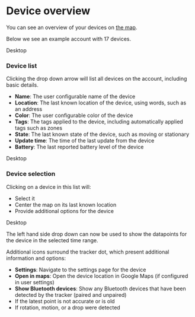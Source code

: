 # Device overview

You can see an overview of your devices on [the map](./map/).

Below we see an example account with 17 devices.

<v-tabs v-model="tab" bg-color="#fca377">
  <!-- <v-tab value="mobile">Mobile</v-tab> -->
  <v-tab value="desktop">Desktop</v-tab>
</v-tabs>
<v-tabs-items v-model="tab">
  <v-tab-item value="mobile">
    <!-- <v-img src="https://i.imgur.com/2NMm8Zo.png" style="height:600px"/> -->
  </v-tab-item>
  <v-tab-item value="desktop">
    <v-img src="https://i.imgur.com/XWPqXVX.png"/>
  </v-tab-item>
</v-tabs-items>

### Device list

Clicking the drop down arrow will list all devices on the account, including basic details.

 - **Name**: The user configurable name of the device
 - **Location**: The last known location of the device, using words, such as an address
 - **Color**: The user configurable color of the device
 - **Tags**: The tags applied to the device, including automatically applied tags such as zones
 - **State**: The last known state of the device, such as moving or stationary
 - **Update time**: The time of the last update from the device
 - **Battery**: The last reported battery level of the device

<v-tabs v-model="tab" bg-color="#fca377">
  <!-- <v-tab value="mobile">Mobile</v-tab> -->
  <v-tab value="desktop">Desktop</v-tab>
</v-tabs>
<v-tabs-items v-model="tab">
  <v-tab-item value="mobile">
    <!-- <v-img src="https://i.imgur.com/2NMm8Zo.png" style="height:600px"/> -->
  </v-tab-item>
  <v-tab-item value="desktop">
    <v-img src="https://i.imgur.com/mhjxEKH.png" style="height:400px"/>
  </v-tab-item>
</v-tabs-items>

### Device selection

Clicking on a device in this list will:

 - Select it
 - Center the map on its last known location
 - Provide additional options for the device

<v-tabs v-model="tab" bg-color="#fca377">
  <!-- <v-tab value="mobile">Mobile</v-tab> -->
  <v-tab value="desktop">Desktop</v-tab>
</v-tabs>
<v-tabs-items v-model="tab">
  <v-tab-item value="mobile">
    <!-- <v-img src="https://i.imgur.com/2NMm8Zo.png" style="height:600px"/> -->
  </v-tab-item>
  <v-tab-item value="desktop">
    <v-img src="https://i.imgur.com/ha3wvuP.png"/>
  </v-tab-item>
</v-tabs-items>

The left hand side drop down can now be used to show the datapoints for the device in the selected time range.

Additional icons surround the tracker dot, which present additional information and options:

 - **Settings**: Navigate to the settings page for the device
 - **Open in maps**: Open the device location in Google Maps (if configured in user settings)
 - **Show Bluetooth devices**: Show any Bluetooth devices that have been detected by the tracker (paired and unpaired)
 - If the latest point is not accurate or is old
 - If rotation, motion, or a drop were detected
